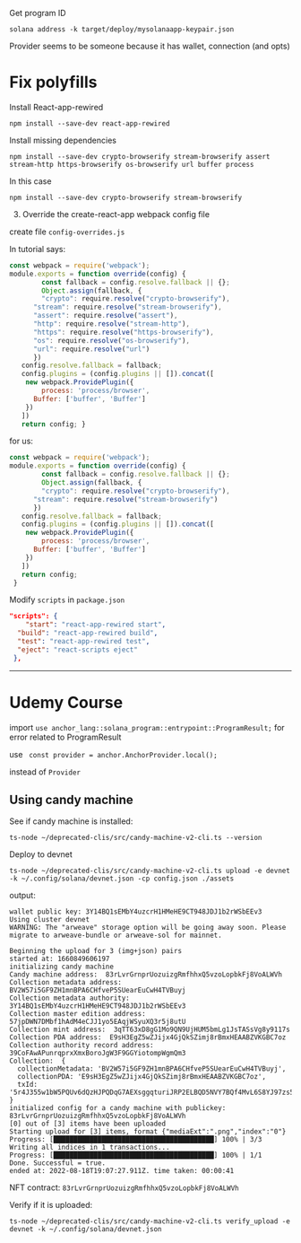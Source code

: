 Get program ID

```
solana address -k target/deploy/mysolanaapp-keypair.json
```

Provider seems to be someone because it has wallet, connection (and opts)


# Fix polyfills

Install React-app-rewired
```
npm install --save-dev react-app-rewired
```

Install missing dependencies
```
npm install --save-dev crypto-browserify stream-browserify assert stream-http https-browserify os-browserify url buffer process
```

In this case
```
npm install --save-dev crypto-browserify stream-browserify
```

3. Override the create-react-app webpack config file

create file `config-overrides.js`

In tutorial says:
```javascript
const webpack = require('webpack');
module.exports = function override(config) {
		const fallback = config.resolve.fallback || {};
		Object.assign(fallback, {
    	"crypto": require.resolve("crypto-browserify"),
      "stream": require.resolve("stream-browserify"),
      "assert": require.resolve("assert"),
      "http": require.resolve("stream-http"),
      "https": require.resolve("https-browserify"),
      "os": require.resolve("os-browserify"),
      "url": require.resolve("url")
      })
   config.resolve.fallback = fallback;
   config.plugins = (config.plugins || []).concat([
   	new webpack.ProvidePlugin({
    	process: 'process/browser',
      Buffer: ['buffer', 'Buffer']
    })
   ])
   return config; }
```

for us:
```javascript
const webpack = require('webpack');
module.exports = function override(config) {
		const fallback = config.resolve.fallback || {};
		Object.assign(fallback, {
    	"crypto": require.resolve("crypto-browserify"),
      "stream": require.resolve("stream-browserify")
      })
   config.resolve.fallback = fallback;
   config.plugins = (config.plugins || []).concat([
   	new webpack.ProvidePlugin({
    	process: 'process/browser',
      Buffer: ['buffer', 'Buffer']
    })
   ])
   return config;
 }
   ```

   Modify `scripts` in `package.json`
```json
"scripts": {
	"start": "react-app-rewired start",
  "build": "react-app-rewired build",
  "test": "react-app-rewired test",
  "eject": "react-scripts eject"
 },
 ```

-----------------------

# Udemy Course

import `use anchor_lang::solana_program::entrypoint::ProgramResult;`
for error related to ProgramResult

use `  const provider = anchor.AnchorProvider.local();
`

instead of `Provider`


## Using candy machine

See if candy machine is installed:
```
ts-node ~/deprecated-clis/src/candy-machine-v2-cli.ts --version
```

Deploy to devnet
```
ts-node ~/deprecated-clis/src/candy-machine-v2-cli.ts upload -e devnet -k ~/.config/solana/devnet.json -cp config.json ./assets
```
output:
```
wallet public key: 3Y14BQ1sEMbY4uzcrH1HMeHE9CT948JDJ1b2rWSbEEv3
Using cluster devnet
WARNING: The "arweave" storage option will be going away soon. Please migrate to arweave-bundle or arweave-sol for mainnet.

Beginning the upload for 3 (img+json) pairs
started at: 1660849606197
initializing candy machine
Candy machine address:  83rLvrGrnprUozuizgRmfhhxQ5vzoLopbkFj8VoALWVh
Collection metadata address:  BV2W57i5GF9ZH1mnBPA6CHfveP5SUearEuCwH4TVBuyj
Collection metadata authority:  3Y14BQ1sEMbY4uzcrH1HMeHE9CT948JDJ1b2rWSbEEv3
Collection master edition address:  57jpDWN7DMbf1hAdM4eCJJ1yo5EAqjWSyuXQ3r5j8utU
Collection mint address:  3qTT63xD8gG1Mo9QN9UjHUM5bmLg1JsTASsVg8y9117s
Collection PDA address:  E9sH3EgZ5wZJijx4GjQkSZimj8rBmxHEAABZVKGBC7oz
Collection authority record address:  39CoFAwAPunrqprxXmxBoroJgW3F9GGYiotompWgmQm3
Collection:  {
  collectionMetadata: 'BV2W57i5GF9ZH1mnBPA6CHfveP5SUearEuCwH4TVBuyj',
  collectionPDA: 'E9sH3EgZ5wZJijx4GjQkSZimj8rBmxHEAABZVKGBC7oz',
  txId: '5r4J355w1bW5PQUv6dQzHJPQDqG7AEXsggqturiJRP2ELBQD5NVY7BQf4MvL6S8YJ97zs5VC5DqzVXAxfr7onP12'
}
initialized config for a candy machine with publickey: 83rLvrGrnprUozuizgRmfhhxQ5vzoLopbkFj8VoALWVh
[0] out of [3] items have been uploaded
Starting upload for [3] items, format {"mediaExt":".png","index":"0"}
Progress: [████████████████████████████████████████] 100% | 3/3
Writing all indices in 1 transactions...
Progress: [████████████████████████████████████████] 100% | 1/1
Done. Successful = true.
ended at: 2022-08-18T19:07:27.911Z. time taken: 00:00:41
```

NFT contract: `83rLvrGrnprUozuizgRmfhhxQ5vzoLopbkFj8VoALWVh`

Verify if it is uploaded:
```
ts-node ~/deprecated-clis/src/candy-machine-v2-cli.ts verify_upload -e devnet -k ~/.config/solana/devnet.json
